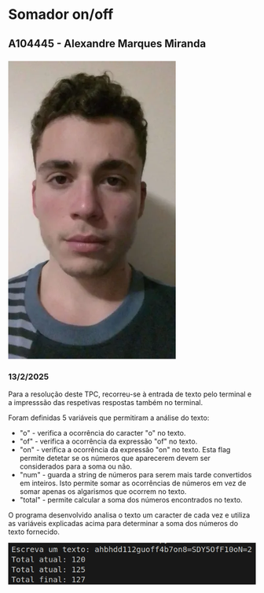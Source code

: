 # Somador on/off
## A104445 - Alexandre Marques Miranda
### ![](../imagens/fotoRelatorio.webp)
### 13/2/2025

Para a resolução deste TPC, recorreu-se à entrada de texto pelo terminal e a impresssão das respetivas respostas também no terminal.

Foram definidas 5 variáveis que permitiram a análise do texto:
- "o" - verifica a ocorrência do caracter "o" no texto.
- "of" - verifica a ocorrência da expressão "of" no texto.
- "on" - verifica a ocorrência da expressão "on" no texto. Esta flag permite detetar se os números que aparecerem devem ser considerados para a soma ou não.
- "num" - guarda a string de números para serem mais tarde convertidos em inteiros. Isto permite somar as ocorrências de números em vez de somar apenas os algarismos que ocorrem no texto.
- "total" - permite calcular a soma dos números encontrados no texto.

O programa desenvolvido analisa o texto um caracter de cada vez e utiliza as variáveis explicadas acima para determinar a soma dos números do texto fornecido.

![Exemplo de input e output](../imagens/TPC1ex.webp)